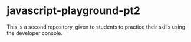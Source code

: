 # javascript-playground-pt2
This is a second repository, given to students to practice their skills using the developer console.
